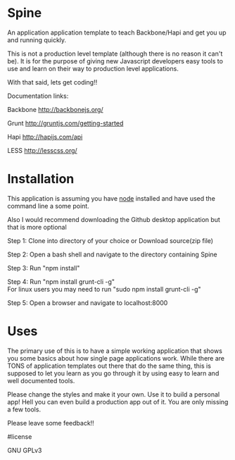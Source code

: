 # Spine
An application application template to teach Backbone/Hapi and get you up and running quickly.

This is not a production level template (although there is no reason it can't be). It is for the purpose of giving new Javascript developers easy tools to use and learn on their way to production level applications.

With that said, lets get coding!!

Documentation links:

Backbone
http://backbonejs.org/

Grunt
http://gruntjs.com/getting-started

Hapi
http://hapijs.com/api

LESS
http://lesscss.org/


# Installation

This application is assuming you have <a href="https://nodejs.org/en/">node</a> installed and have used the command line a some point.

Also I would recommend downloading the Github desktop application but that is more optional

Step 1: Clone into directory of your choice
        or
        Download source(zip file)

Step 2: Open a bash shell and navigate to the directory containing Spine

Step 3: Run "npm install"

Step 4: Run "npm install grunt-cli -g"    
        For linux users you may need to run "sudo npm install grunt-cli -g"

Step 5: Open a browser and navigate to localhost:8000


# Uses

The primary use of this is to have a simple working application that shows you some basics about how single page applications work. While there are TONS of application templates out there that do the same thing, this is supposed to let you learn as you go through it by using easy to learn and well documented tools.

Please change the styles and make it your own. Use it to build a personal app! Hell you can even build a production app out of it. You are only missing a few tools.

Please leave some feedback!! 

#license

GNU GPLv3
